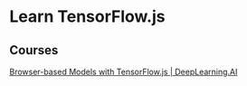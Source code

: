 # Learn TensorFlow.js

## Courses

[Browser-based Models with TensorFlow.js | DeepLearning.AI](https://www.coursera.org/learn/browser-based-models-tensorflow/)

